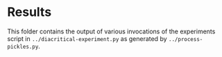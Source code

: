 # Results

This folder contains the output of various invocations of the experiments script in `../diacritical-experiment.py` as generated by `../process-pickles.py`.
